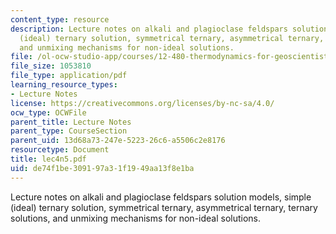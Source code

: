 ```yaml
---
content_type: resource
description: Lecture notes on alkali and plagioclase feldspars solution models, simple
  (ideal) ternary solution, symmetrical ternary, asymmetrical ternary, ternary solutions,
  and unmixing mechanisms for non-ideal solutions.
file: /ol-ocw-studio-app/courses/12-480-thermodynamics-for-geoscientists-fall-2006/de74f1be309197a31f1949aa13f8e1ba_lec4n5.pdf
file_size: 1053810
file_type: application/pdf
learning_resource_types:
- Lecture Notes
license: https://creativecommons.org/licenses/by-nc-sa/4.0/
ocw_type: OCWFile
parent_title: Lecture Notes
parent_type: CourseSection
parent_uid: 13d68a73-247e-5223-26c6-a5506c2e8176
resourcetype: Document
title: lec4n5.pdf
uid: de74f1be-3091-97a3-1f19-49aa13f8e1ba
---
```

Lecture notes on alkali and plagioclase feldspars solution models, simple (ideal) ternary solution, symmetrical ternary, asymmetrical ternary, ternary solutions, and unmixing mechanisms for non-ideal solutions.